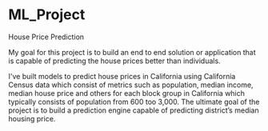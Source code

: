 # ML_Project
House Price Prediction 

My goal for this project is to build an end to end solution or application that is capable of predicting the house prices better than individuals.

I've built models to predict house prices in California using California Census data which consist of metrics such as population, median income,
median house price and others for each block group in California which typically consists of population from 600 too 3,000. 
The ultimate goal of the project is to build a prediction engine capable of predicting district’s median housing price.
